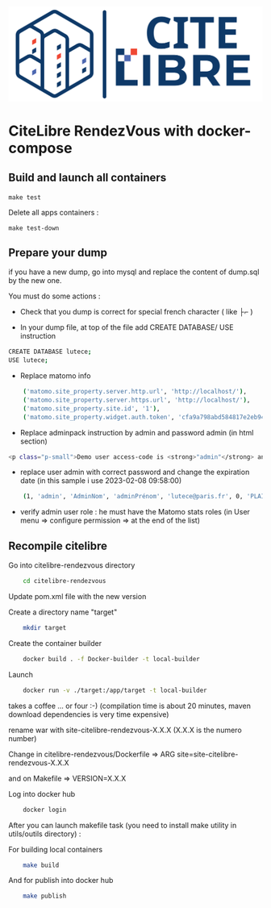 <p align="center">
	<img src="./utils/CiteLibre.svg" alt="CiteLibre logo"/>
</p>

# CiteLibre RendezVous with docker-compose

## Build and launch all containers

```
make test
```

Delete all apps containers :
```
make test-down
```

## Prepare your dump


if you have a new dump, go into mysql and replace the content of dump.sql by the new one.

You must do some actions :

* Check that you dump is correct for special french character ( like ├⌐ )

* In your dump file, at top of the file add  CREATE DATABASE/ USE instruction 

```bash
CREATE DATABASE lutece;
USE lutece;
```

* Replace matomo info
  
```bash
	('matomo.site_property.server.http.url', 'http://localhost/'),
	('matomo.site_property.server.https.url', 'http://localhost/'),
	('matomo.site_property.site.id', '1'),
    ('matomo.site_property.widget.auth.token', 'cfa9a798abd584817e2eb94d7bc14bb0'),
``` 

* Replace adminpack instruction by admin and password admin (in html section)
  
```bash
<p class="p-small">Demo user access-code is <strong>"admin"</strong> and the password is <strong>"adminadmin"</strong>
``` 

* replace user admin with correct password and change the expiration date (in this sample i use 2023-02-08 09:58:00)
```bash
	(1, 'admin', 'AdminNom', 'adminPrénom', 'lutece@paris.fr', 0, 'PLAINTEXT:adminadmin', 'fr', 0, 0, 0, '2023-02-08 09:58:00', 1698479072663, 0, '2022-10-28 09:44:32', 'all'),
``` 

* verify  admin user role : he must have the Matomo stats roles (in User menu => configure permission => at the end of the list)

## Recompile citelibre


Go into citelibre-rendezvous directory

```bash
    cd citelibre-rendezvous
```

Update pom.xml file with the new version

Create a directory name "target"

```bash
    mkdir target
```

Create the container builder

```bash
    docker build . -f Docker-builder -t local-builder 
```

Launch

```bash
    docker run -v ./target:/app/target -t local-builder 
```


takes a coffee ... or four :-) (compilation time is about 20 minutes, maven download dependencies is very time expensive)

rename war with site-citelibre-rendezvous-X.X.X (X.X.X is the numero number) 


Change in citelibre-rendezvous/Dockerfile  => ARG site=site-citelibre-rendezvous-X.X.X

and on Makefile => VERSION=X.X.X


Log into docker hub

```bash
    docker login
```

After you can launch makefile task (you need to install make utility in utils/outils directory)  : 

For building local containers 

```bash
    make build
```


And for publish into docker hub

```bash
    make publish
```